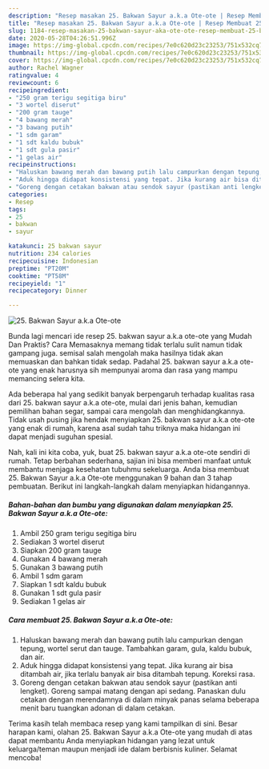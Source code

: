 ```yaml
---
description: "Resep masakan 25. Bakwan Sayur a.k.a Ote-ote | Resep Membuat 25. Bakwan Sayur a.k.a Ote-ote Yang Menggugah Selera"
title: "Resep masakan 25. Bakwan Sayur a.k.a Ote-ote | Resep Membuat 25. Bakwan Sayur a.k.a Ote-ote Yang Menggugah Selera"
slug: 1184-resep-masakan-25-bakwan-sayur-aka-ote-ote-resep-membuat-25-bakwan-sayur-aka-ote-ote-yang-menggugah-selera
date: 2020-05-28T04:26:51.996Z
image: https://img-global.cpcdn.com/recipes/7e0c620d23c23253/751x532cq70/25-bakwan-sayur-aka-ote-ote-foto-resep-utama.jpg
thumbnail: https://img-global.cpcdn.com/recipes/7e0c620d23c23253/751x532cq70/25-bakwan-sayur-aka-ote-ote-foto-resep-utama.jpg
cover: https://img-global.cpcdn.com/recipes/7e0c620d23c23253/751x532cq70/25-bakwan-sayur-aka-ote-ote-foto-resep-utama.jpg
author: Rachel Wagner
ratingvalue: 4
reviewcount: 6
recipeingredient:
- "250 gram terigu segitiga biru"
- "3 wortel diserut"
- "200 gram tauge"
- "4 bawang merah"
- "3 bawang putih"
- "1 sdm garam"
- "1 sdt kaldu bubuk"
- "1 sdt gula pasir"
- "1 gelas air"
recipeinstructions:
- "Haluskan bawang merah dan bawang putih lalu campurkan dengan tepung, wortel serut dan tauge. Tambahkan garam, gula, kaldu bubuk, dan air."
- "Aduk hingga didapat konsistensi yang tepat. Jika kurang air bisa ditambah air, jika terlalu banyak air bisa ditambah tepung. Koreksi rasa."
- "Goreng dengan cetakan bakwan atau sendok sayur (pastikan anti lengket). Goreng sampai matang dengan api sedang. Panaskan dulu cetakan dengan merendamnya di dalam minyak panas selama beberapa menit baru tuangkan adonan di dalam cetakan."
categories:
- Resep
tags:
- 25
- bakwan
- sayur

katakunci: 25 bakwan sayur 
nutrition: 234 calories
recipecuisine: Indonesian
preptime: "PT20M"
cooktime: "PT58M"
recipeyield: "1"
recipecategory: Dinner

---
```



![25. Bakwan Sayur a.k.a Ote-ote](https://img-global.cpcdn.com/recipes/7e0c620d23c23253/751x532cq70/25-bakwan-sayur-aka-ote-ote-foto-resep-utama.jpg)

Bunda lagi mencari ide resep 25. bakwan sayur a.k.a ote-ote yang Mudah Dan Praktis? Cara Memasaknya memang tidak terlalu sulit namun tidak gampang juga. semisal salah mengolah maka hasilnya tidak akan memuaskan dan bahkan tidak sedap. Padahal 25. bakwan sayur a.k.a ote-ote yang enak harusnya sih mempunyai aroma dan rasa yang mampu memancing selera kita.

Ada beberapa hal yang sedikit banyak berpengaruh terhadap kualitas rasa dari 25. bakwan sayur a.k.a ote-ote, mulai dari jenis bahan, kemudian pemilihan bahan segar, sampai cara mengolah dan menghidangkannya. Tidak usah pusing jika hendak menyiapkan 25. bakwan sayur a.k.a ote-ote yang enak di rumah, karena asal sudah tahu triknya maka hidangan ini dapat menjadi suguhan spesial.




Nah, kali ini kita coba, yuk, buat 25. bakwan sayur a.k.a ote-ote sendiri di rumah. Tetap berbahan sederhana, sajian ini bisa memberi manfaat untuk membantu menjaga kesehatan tubuhmu sekeluarga. Anda bisa membuat 25. Bakwan Sayur a.k.a Ote-ote menggunakan 9 bahan dan 3 tahap pembuatan. Berikut ini langkah-langkah dalam menyiapkan hidangannya.

<!--inarticleads1-->

##### Bahan-bahan dan bumbu yang digunakan dalam menyiapkan 25. Bakwan Sayur a.k.a Ote-ote:

1. Ambil 250 gram terigu segitiga biru
1. Sediakan 3 wortel diserut
1. Siapkan 200 gram tauge
1. Gunakan 4 bawang merah
1. Gunakan 3 bawang putih
1. Ambil 1 sdm garam
1. Siapkan 1 sdt kaldu bubuk
1. Gunakan 1 sdt gula pasir
1. Sediakan 1 gelas air




<!--inarticleads2-->

##### Cara membuat 25. Bakwan Sayur a.k.a Ote-ote:

1. Haluskan bawang merah dan bawang putih lalu campurkan dengan tepung, wortel serut dan tauge. Tambahkan garam, gula, kaldu bubuk, dan air.
1. Aduk hingga didapat konsistensi yang tepat. Jika kurang air bisa ditambah air, jika terlalu banyak air bisa ditambah tepung. Koreksi rasa.
1. Goreng dengan cetakan bakwan atau sendok sayur (pastikan anti lengket). Goreng sampai matang dengan api sedang. Panaskan dulu cetakan dengan merendamnya di dalam minyak panas selama beberapa menit baru tuangkan adonan di dalam cetakan.




Terima kasih telah membaca resep yang kami tampilkan di sini. Besar harapan kami, olahan 25. Bakwan Sayur a.k.a Ote-ote yang mudah di atas dapat membantu Anda menyiapkan hidangan yang lezat untuk keluarga/teman maupun menjadi ide dalam berbisnis kuliner. Selamat mencoba!
